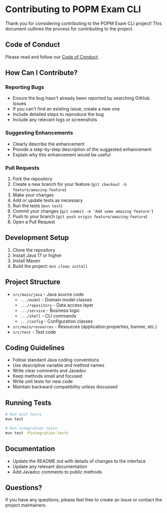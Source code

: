 # Contributing to POPM Exam CLI

Thank you for considering contributing to the POPM Exam CLI project! This document outlines the process for contributing to the project.

## Code of Conduct

Please read and follow our [Code of Conduct](CODE_OF_CONDUCT.md).

## How Can I Contribute?

### Reporting Bugs

- Ensure the bug hasn't already been reported by searching GitHub Issues
- If you can't find an existing issue, create a new one
- Include detailed steps to reproduce the bug
- Include any relevant logs or screenshots

### Suggesting Enhancements

- Clearly describe the enhancement
- Provide a step-by-step description of the suggested enhancement
- Explain why this enhancement would be useful

### Pull Requests

1. Fork the repository
2. Create a new branch for your feature (`git checkout -b feature/amazing-feature`)
3. Make your changes
4. Add or update tests as necessary
5. Run the tests (`mvn test`)
6. Commit your changes (`git commit -m 'Add some amazing feature'`)
7. Push to your branch (`git push origin feature/amazing-feature`)
8. Open a Pull Request

## Development Setup

1. Clone the repository
2. Install Java 17 or higher
3. Install Maven
4. Build the project: `mvn clean install`

## Project Structure

- `src/main/java` - Java source code
  - `.../model` - Domain model classes
  - `.../repository` - Data access layer
  - `.../service` - Business logic
  - `.../shell` - CLI commands
  - `.../config` - Configuration classes
- `src/main/resources` - Resources (application.properties, banner, etc.)
- `src/test` - Test code

## Coding Guidelines

- Follow standard Java coding conventions
- Use descriptive variable and method names
- Write clear comments and Javadoc
- Keep methods small and focused
- Write unit tests for new code
- Maintain backward compatibility unless discussed

## Running Tests

```bash
# Run unit tests
mvn test

# Run integration tests
mvn test -Pintegration-tests
```

## Documentation

- Update the README.md with details of changes to the interface
- Update any relevant documentation
- Add Javadoc comments to public methods

## Questions?

If you have any questions, please feel free to create an issue or contact the project maintainers.
